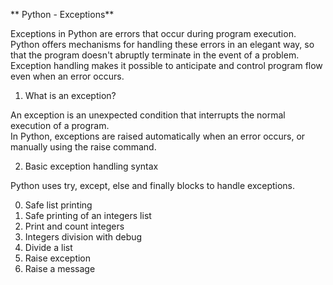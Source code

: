** Python - Exceptions**  

Exceptions in Python are errors that occur during program execution.  
Python offers mechanisms for handling these errors in an elegant way, so that the program doesn't abruptly terminate in the event of a problem.  
Exception handling makes it possible to anticipate and control program flow even when an error occurs.  

1. What is an exception?  

An exception is an unexpected condition that interrupts the normal execution of a program.  
In Python, exceptions are raised automatically when an error occurs, or manually using the raise command.  


2. Basic exception handling syntax  

Python uses try, except, else and finally blocks to handle exceptions.  

0. Safe list printing  
1. Safe printing of an integers list  
2. Print and count integers  
3. Integers division with debug  
4. Divide a list  
5. Raise exception  
6. Raise a message  

